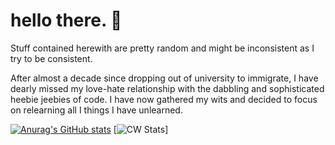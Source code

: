 # hello there. 👋


 Stuff contained herewith are pretty random and might be inconsistent as I try to be consistent.

After almost a decade since dropping out of university to immigrate, I have dearly missed my love-hate relationship with the dabbling and sophisticated heebie jeebies of code. I have now gathered my wits and decided to focus on relearning all I things I have unlearned.


[![Anurag's GitHub stats](https://github-readme-stats.vercel.app/api?username=knnku&show_icons=true&theme=dark)](https://github.com/anuraghazra/github-readme-stats)
[![CW Stats](https://www.codewars.com/users/knnku/badges/small)]

<!--
**knnku/knnku** is a ✨ _special_ ✨ repository because its `README.md` (this file) appears on your GitHub profile.

Here are some ideas to get you started:

- 🔭 I’m currently working on 
- 🌱 I’m currently learning ruby, rails, ux and other cool front end stuff
- 👯 I’m looking to collaborate on ...
- 🤔 I’m looking for help with ...
- 💬 Ask me about ...
- 📫 How to reach me: ...
- 😄 Pronouns: ...
- ⚡ Fun fact: ...
-->
